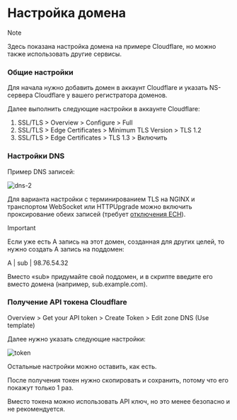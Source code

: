 # Настройка домена

> [!NOTE]
> Здесь показана настройка домена на примере Cloudflare, но можно также использовать другие сервисы.

### Общие настройки
Для начала нужно добавить домен в аккаунт Cloudflare и указать NS-сервера Cloudflare у вашего регистратора доменов.

Далее выполнить следующие настройки в аккаунте Cloudflare: 
1) SSL/TLS > Overview > Configure > Full
2) SSL/TLS > Edge Certificates > Minimum TLS Version > TLS 1.2
3) SSL/TLS > Edge Certificates > TLS 1.3 > Включить

### Настройки DNS
Пример DNS записей:

![dns-2](https://github.com/user-attachments/assets/8f67a737-bb84-48bc-ba36-f56985e951d5)

Для варианта настройки с терминированием TLS на NGINX и транспортом WebSocket или HTTPUpgrade можно включить проксирование обеих записей (требует [отключения ECH](https://habr.com/ru/articles/856602/)).

> [!IMPORTANT]
> Если уже есть А запись на этот домен, созданная для других целей, то нужно создать А запись на поддомен:
>
> A | sub | 98.76.54.32
>
> Вместо «sub» придумайте свой поддомен, и в скрипте введите его вместо домена (например, sub.example.com).

### Получение API токена Cloudflare
Overview > Get your API token > Create Token > Edit zone DNS (Use template)

Далее нужно указать следующие настройки:

![token](https://github.com/user-attachments/assets/e32a752b-faa5-4d14-9c8c-1745b59636e4)

Остальные настройки можно оставить, как есть.

После получения токен нужно скопировать и сохранить, потому что его покажут только 1 раз.

Вместо токена можно использовать API ключ, но это менее безопасно и не рекомендуется.
